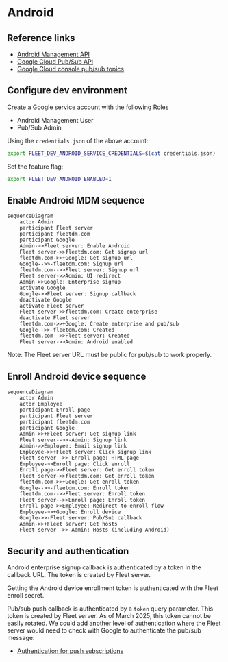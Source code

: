 # Android

## Reference links
- [Android Management API](https://developers.google.com/android/management/reference/rest)
- [Google Cloud Pub/Sub API](https://cloud.google.com/pubsub/docs/reference/rest)
- [Google Cloud console pub/sub topics](https://console.cloud.google.com/cloudpubsub/topic/list)

## Configure dev environment

Create a Google service account with the following Roles
- Android Management User
- Pub/Sub Admin

Using the `credentials.json` of the above account:
```bash
export FLEET_DEV_ANDROID_SERVICE_CREDENTIALS=$(cat credentials.json)
```

Set the feature flag:
```bash
export FLEET_DEV_ANDROID_ENABLED=1
```

## Enable Android MDM sequence

```mermaid
sequenceDiagram
    actor Admin
    participant Fleet server
    participant fleetdm.com
    participant Google
    Admin->>Fleet server: Enable Android
    Fleet server->>fleetdm.com: Get signup url
    fleetdm.com->>+Google: Get signup url
    Google-->>-fleetdm.com: Signup url
    fleetdm.com-->>Fleet server: Signup url
    Fleet server->>Admin: UI redirect
    Admin->>Google: Enterprise signup
    activate Google
    Google->>Fleet server: Signup callback
    deactivate Google
    activate Fleet server
    Fleet server->>fleetdm.com: Create enterprise
    deactivate Fleet server
    fleetdm.com->>+Google: Create enterprise and pub/sub
    Google-->>-fleetdm.com: Created
    fleetdm.com-->>Fleet server: Created
    Fleet server->>Admin: Android enabled
```

Note: The Fleet server URL must be public for pub/sub to work properly.

## Enroll Android device sequence

```mermaid
sequenceDiagram
    actor Admin
    actor Employee
    participant Enroll page
    participant Fleet server
    participant fleetdm.com
    participant Google
    Admin->>+Fleet server: Get signup link
    Fleet server-->>-Admin: Signup link
    Admin->>Employee: Email signup link
    Employee->>+Fleet server: Click signup link
    Fleet server-->>-Enroll page: HTML page
    Employee->>Enroll page: Click enroll
    Enroll page->>Fleet server: Get enroll token
    Fleet server->>fleetdm.com: Get enroll token
    fleetdm.com->>+Google: Get enroll token
    Google-->>-fleetdm.com: Enroll token
    fleetdm.com-->>Fleet server: Enroll token
    Fleet server-->>Enroll page: Enroll token
    Enroll page->>Employee: Redirect to enroll flow
    Employee->>+Google: Enroll device
    Google->>-Fleet server: Pub/Sub callback
    Admin->>+Fleet server: Get hosts
    Fleet server-->>-Admin: Hosts (including Android)
```

## Security and authentication

Android enterprise signup callback is authenticated by a token in the callback URL. The token is created by Fleet server.

Getting the Android device enrollment token is authenticated with the Fleet enroll secret.

Pub/sub push callback is authenticated by a `token` query parameter. This token is created by Fleet server. As of March 2025, this token cannot be easily rotated. We could add another level of authentication where the Fleet server would need to check with Google to authenticate the pub/sub message:
- [Authentication for push subscriptions](https://cloud.google.com/pubsub/docs/authenticate-push-subscriptions)
